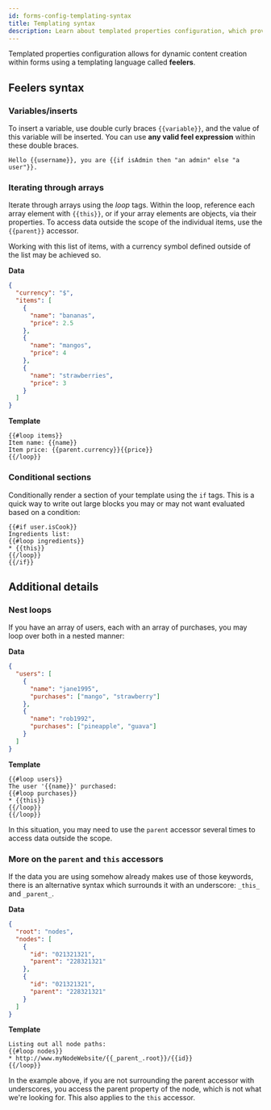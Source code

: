 ```yaml
---
id: forms-config-templating-syntax
title: Templating syntax
description: Learn about templated properties configuration, which provides dynamic content creation within forms using a templating language called feelers.
---
```


Templated properties configuration allows for dynamic content creation within forms using a templating language called **feelers**.

## Feelers syntax

### Variables/inserts

To insert a variable, use double curly braces `{{variable}}`, and the value of this variable will be inserted. You can use **any valid feel expression** within these double braces.

```
Hello {{username}}, you are {{if isAdmin then "an admin" else "a user"}}.
```

### Iterating through arrays

Iterate through arrays using the _loop_ tags. Within the loop, reference each array element with `{{this}}`, or if your array elements are objects, via their properties. To access data outside the scope of the individual items, use the `{{parent}}` accessor.

Working with this list of items, with a currency symbol defined outside of the list may be achieved so.

**Data**

```json
{
  "currency": "$",
  "items": [
    {
      "name": "bananas",
      "price": 2.5
    },
    {
      "name": "mangos",
      "price": 4
    },
    {
      "name": "strawberries",
      "price": 3
    }
  ]
}
```

**Template**

```
{{#loop items}}
Item name: {{name}}
Item price: {{parent.currency}}{{price}}
{{/loop}}
```

### Conditional sections

Conditionally render a section of your template using the `if` tags. This is a quick way to write out large blocks you may or may not want evaluated based on a condition:

```
{{#if user.isCook}}
Ingredients list:
{{#loop ingredients}}
* {{this}}
{{/loop}}
{{/if}}
```

## Additional details

### Nest loops

If you have an array of users, each with an array of purchases, you may loop over both in a nested manner:

**Data**

```json
{
  "users": [
    {
      "name": "jane1995",
      "purchases": ["mango", "strawberry"]
    },
    {
      "name": "rob1992",
      "purchases": ["pineapple", "guava"]
    }
  ]
}
```

**Template**

```
{{#loop users}}
The user '{{name}}' purchased:
{{#loop purchases}}
* {{this}}
{{/loop}}
{{/loop}}
```

In this situation, you may need to use the `parent` accessor several times to access data outside the scope.

### More on the `parent` and `this` accessors

If the data you are using somehow already makes use of those keywords, there is an alternative syntax which surrounds it with an underscore: `_this_` and `_parent_`.

**Data**

```json
{
  "root": "nodes",
  "nodes": [
    {
      "id": "021321321",
      "parent": "228321321"
    },
    {
      "id": "021321321",
      "parent": "228321321"
    }
  ]
}
```

**Template**

```
Listing out all node paths:
{{#loop nodes}}
* http://www.myNodeWebsite/{{_parent_.root}}/{{id}}
{{/loop}}
```

In the example above, if you are not surrounding the parent accessor with underscores, you access the parent property of the node, which is not what we're looking for. This also applies to the `this` accessor.
